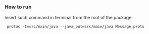 ### How to run

Insert such command in terminal from the root of the package:
```shell
 protoc -I=src/main/java --java_out=src/main/java Message.proto
```